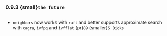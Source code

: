 ### 0.9.3 {small}`the future`

```{rubric} Features
```

*  `neighbors` now works with `raft` and better supports approximate search with `cagra`, `ivfpq` and `ivfflat` {pr}`89` {smaller}`S Dicks`
